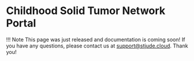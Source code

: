 # Childhood Solid Tumor Network Portal
!!! Note
    This page was just released and documentation is coming soon! If you have any questions, please contact us at support@stjude.cloud. Thank you!